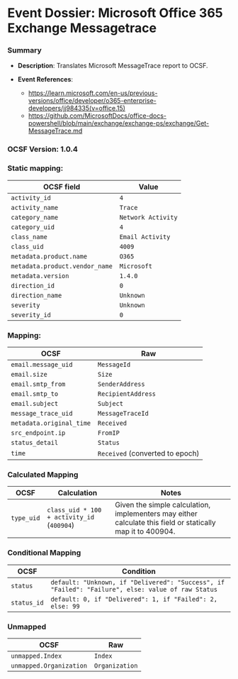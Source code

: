 # Event Dossier: Microsoft Office 365 Exchange Messagetrace
### Summary
- **Description**: Translates Microsoft MessageTrace report to OCSF. 

- **Event References**:
  - https://learn.microsoft.com/en-us/previous-versions/office/developer/o365-enterprise-developers/jj984335(v=office.15)
  - https://github.com/MicrosoftDocs/office-docs-powershell/blob/main/exchange/exchange-ps/exchange/Get-MessageTrace.md
 
 ### OCSF Version: 1.0.4

 ### Static mapping:
| OCSF field                          | Value                                           |
| ----------------------------------- | ----------------------------------------------- |
| `activity_id`                       | `4`                                             |
| `activity_name`                     | `Trace`                                         |
| `category_name`                     | `Network Activity`                              |
| `category_uid`                      | `4`                                             |
| `class_name`                        | `Email Activity`                                |
| `class_uid`                         | `4009`                                          |
| `metadata.product.name`             | `O365`                                          |
| `metadata.product.vendor_name`      | `Microsoft`                                     | 
| `metadata.version`                  | `1.4.0`                                         |
| `direction_id`                      | `0`                                             |
| `direction_name`                    | `Unknown`                                       |
| `severity`                          | `Unknown`                                       |
| `severity_id`                       | `0`                                             |

 ### Mapping:

| OCSF                           | Raw                             |
| ------------------------------ | ------------------------------- |
| `email.message_uid`            | `MessageId`                     |
| `email.size`                   | `Size`                          |
| `email.smtp_from`              | `SenderAddress`                 |
| `email.smtp_to`                | `RecipientAddress`              |
| `email.subject`                | `Subject`                       |
| `message_trace_uid`            | `MessageTraceId`                |
| `metadata.original_time`       | `Received`                      |
| `src_endpoint.ip`              | `FromIP`                        |
| `status_detail`                | `Status`                        |
| `time`                         | `Received` (converted to epoch) |

### Calculated Mapping
| OCSF                                | Calculation                               | Notes
| ----------------------------------- | ----------------------------------------- | --------------------------------------------------------------------------------------------------------- |
| `type_uid`                          | `class_uid * 100 + activity_id` (`400904`)| Given the simple calculation, implementers may either calculate this field or statically map it to 400904. |

### Conditional Mapping
| OCSF                           | Condition                                                                                         |
| ------------------------------ | ------------------------------------------------------------------------------------------------- |
| `status`                       | `default: "Unknown, if "Delivered": "Success", if "Failed": "Failure", else: value of raw Status` |
| `status_id`                    | `default: 0, if "Delivered": 1, if "Failed": 2, else: 99`                                         |

### Unmapped
| OCSF                           | Raw                             |
| ------------------------------ | ------------------------------- |
| `unmapped.Index`               | `Index`                         |
| `unmapped.Organization`        | `Organization`                  |